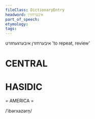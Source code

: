```yaml
---
fileClass: DictionaryEntry
headword: איבערחזרן
part_of_speech: 
etymology: 
tags: 
---
```

איבערחזרן
איבערגעחזרט
'to repeat, review'

CENTRAL
========

HASIDIC
=======
= AMERICA = 

/ˈibərxazərn̩/